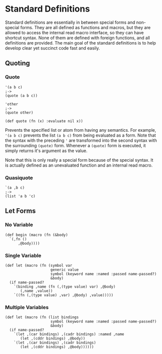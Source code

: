# Standard Definitions

Standard definitions are essentially in between special forms and non-special
forms. They are all defined as functions and macros, but they are allowed to
access the internal read macro interface, so they can have shortcut syntax. None
of them are defined with foreign functions, and all definitions are provided.
The main goal of the standard definitions is to help develop clear yet succinct
code fast and easily.

## Quoting

### Quote
```
'(a b c)
;->
(quote (a b c))

'other
;->
(quote other)

(def quote (fn (x) :evaluate nil x))
```

Prevents the specified list or atom from having any semantics. For example,
`'(a b c)` prevents the list `(a b c)` from being evaluated as a form. Note that
the syntax with the preceding `'` are transformed into the second syntax with
the surrounding `(quote)` form. Whenever a `(quote)` form is executed, it simply
returns it's argument as the value.

Note that this is only really a special form because of the special syntax. It
is actually defined as an unevaluated function and an internal read macro.

### Quasiquote
```
`(a ,b c)
;->
(list 'a b 'c)
```

## Let Forms

### No Variable
```
(def begin (macro (fn (&body)
  `(,fn ()
      ,@body))))
```

### Single Variable
```
(def let (macro (fn (symbol var
                     generic value
                     symbol (keyword name :named :passed name-passed?)
                     &body)
  (if name-passed?
    `(binding ,name (fn (,(type value) var) ,@body)
       (,name ,value))
    `((fn (,(type value) ,var) ,@body) ,value)))))
```

### Multiple Variables
```
(def let (macro (fn (list bindings
                     symbol (keyword name :named :passed name-passed?)
                     &body)
  (if name-passed?
    `(let ,(car bindings) ,(cadr bindings) :named ,name
       (let ,(cddr bindings) ,@body))
    `(let ,(car bindings) ,(cadr bindings)
       (let ,(cddr bindings) ,@body))))))
```

